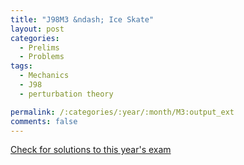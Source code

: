 ```yaml
---
title: "J98M3 &ndash; Ice Skate"
layout: post
categories:
  - Prelims
  - Problems
tags:
  - Mechanics
  - J98
  - perturbation theory

permalink: /:categories/:year/:month/M3:output_ext
comments: false
---
```

<object data="1998J3M.pdf" type="application/pdf" width="100%" height="500"></object>
<div class="message"><a href='https://princetonprelim.com/prelim/0/'>Check for solutions to this year's exam</a></div>